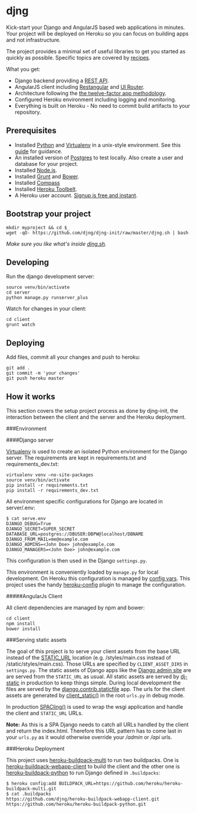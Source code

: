 djng
====

Kick-start your Django and AngularJS based web applications in minutes.
Your project will be deployed on Heroku so you can focus on building apps and not infrastructure.

The project provides a minimal set of useful libraries to get you started as quickly as possible.
Specific topics are covered by [recipes](https://github.com/djng/djng/wiki).

What you get:

 * Django backend providing a [REST API](http://www.django-rest-framework.org/).
 * AngularJS client including [Restangular](https://github.com/mgonto/restangular) and [UI Router](http://angular-ui.github.io/ui-router/site/#/api/ui.router).
 * Architecture following the [the twelve-factor app methodology](http://12factor.net/).
 * Configured Heroku environment including logging and monitoring.
 * Everything is built on Heroku - No need to commit build artifacts to your repository.

Prerequisites
-------------

 * Installed [Python](http://python.org/) and [Virtualenv](http://pypi.python.org/pypi/virtualenv) in a unix-style environment.
   See this [guide](http://install.python-guide.org/) for guidance.
 * An installed version of [Postgres](http://www.postgresql.org/) to test locally.
   Also create a user and database for your project.
 * Installed [Node.js](http://nodejs.org/).
 * Installed [Grunt](http://gruntjs.com/getting-started) and [Bower](http://bower.io/#install-bower).
 * Installed [Compass](http://compass-style.org/install/)
 * Installed [Heroku Toolbelt](https://toolbelt.heroku.com/).
 * A Heroku user account. [Signup is free and instant](https://signup.heroku.com/signup/dc).

Bootstrap your project
----------------------

	mkdir myproject && cd $_
    wget -qO- https://github.com/djng/djng-init/raw/master/djng.sh | bash
    
_Make sure you like what's inside [djng.sh](https://github.com/djng/djng-init/raw/master/djng.sh)._

Developing
----------
Run the django development server:

    source venv/bin/activate
    cd server
    python manage.py runserver_plus

Watch for changes in your client:

    cd client
    grunt watch

Deploying
---------
Add files, commit all your changes and push to heroku:
 
    git add .
    git commit -m 'your changes'
    git push heroku master

How it works
------------

This section covers the setup project process as done by djng-init,
the interaction between the client and the server and the Heroku deployment.

###Environment

####Django server

[Virtualenv](http://docs.python-guide.org/en/latest/dev/virtualenvs/) is used to create an isolated Python environment
for the Django server. The requirements are kept in requirements.txt and requirements_dev.txt:
    
    virtualenv venv –no-site-packages
    source venv/bin/activate
    pip install -r requirements.txt
    pip install -r requirements_dev.txt
 
All environment specific configurations for Django are located in server/.env:

    $ cat serve.env
    DJANGO_DEBUG=True
    DJANGO_SECRET=SUPER_SECRET
    DATABASE_URL=postgres://DBUSER:DBPW@localhost/DBNAME
    DJANGO_FROM_MAIL=me@example.com
    DJANGO_ADMINS=<John Doe> john@example.com
    DJANGO_MANAGERS=<John Doe> john@example.com

This configuration is then used in the Django `settings.py`.

This environment is conveniently loaded by `manage.py` for local development. On Heroku this configuration is 
managed by [config vars](https://devcenter.heroku.com/articles/config-vars). This project uses the handy 
[heroku-config](https://github.com/ddollar/heroku-config) plugin to manage the configuration.

#####AngularJs Client

All client dependencies are managed by npm and bower:

    cd client
    npm install
    bower install

###Serving static assets

The goal of this project is to serve your client assets from the base URL instead of the 
[STATIC_URL](https://docs.djangoproject.com/en/dev/ref/settings/#std:setting-STATIC_URL) location 
(e.g. /styles/main.css instead of /static/styles/main.css). Those URLs are specified by `CLIENT_ASSET_DIRS` in `settings.py`. 
The static assets of Django apps like the [Django admin site](https://docs.djangoproject.com/en/1.7/ref/contrib/admin/) 
are are served from the `STATIC_URL` as usual. All static assets are served by 
[dj-static](https://github.com/kennethreitz/dj-static) in production to keep things simple. During local development the 
files are served by the [django.contrib.staticfile](https://docs.djangoproject.com/en/dev/ref/contrib/staticfiles/#module-django.contrib.staticfiles) 
app. The urls for the client assets are generated by [client_static()](server/core/static.py) in the root `urls.py` in debug mode.

In production [SPACling()](server/core/static.py) is used to wrap the wsgi application and handle the client and `STATIC_URL` URLs.

**Note:** As this is a SPA Django needs to catch all URLs handled by the client and return the index.html.
Therefore this URL pattern has to come last in your `urls.py` as it would otherwise override your */admin* or */api* urls.

###Heroku Deployment

This project uses [heroku-buildpack-multi](https://github.com/heroku/heroku-buildpack-multi) to run two buildpacks. 
One is [heroku-buildpack-webapp-client](https://github.com/djng/heroku-buildpack-webapp-client) to build the client and 
the other one is [heroku-buildpack-python](https://github.com/heroku/heroku-buildpack-python) to run Django defined in `.buildpacks`:

    $ heroku config:add BUILDPACK_URL=https://github.com/heroku/heroku-buildpack-multi.git
    $ cat .buildpacks
    https://github.com/djng/heroku-buildpack-webapp-client.git
    https://github.com/heroku/heroku-buildpack-python.git
